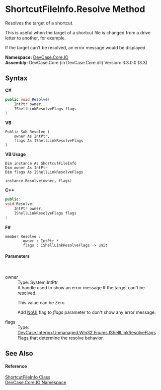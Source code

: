 # ShortcutFileInfo.Resolve Method 
 

Resolves the target of a shortcut. 

 This is useful when the target of a shortcut file is changed from a drive letter to another, for example. 

 If the target can't be resolved, an error message would be displayed.

**Namespace:**&nbsp;<a href="N_DevCase_Core_IO">DevCase.Core.IO</a><br />**Assembly:**&nbsp;DevCase.Core (in DevCase.Core.dll) Version: 3.3.0.0 (3.3)

## Syntax

**C#**<br />
``` C#
public void Resolve(
	IntPtr owner,
	IShellLinkResolveFlags flags
)
```

**VB**<br />
``` VB
Public Sub Resolve ( 
	owner As IntPtr,
	flags As IShellLinkResolveFlags
)
```

**VB Usage**<br />
``` VB Usage
Dim instance As ShortcutFileInfo
Dim owner As IntPtr
Dim flags As IShellLinkResolveFlags

instance.Resolve(owner, flags)
```

**C++**<br />
``` C++
public:
void Resolve(
	IntPtr owner, 
	IShellLinkResolveFlags flags
)
```

**F#**<br />
``` F#
member Resolve : 
        owner : IntPtr * 
        flags : IShellLinkResolveFlags -> unit 

```


#### Parameters
&nbsp;<dl><dt>owner</dt><dd>Type: System.IntPtr<br />A handle used to show an error message If the target can't be resolved. 

 This value can be Zero

 Add <a href="T_DevCase_Interop_Unmanaged_Win32_Enums_IShellLinkResolveFlags">NoUI</a> flag to *flags* parameter to don't show any error message.</dd><dt>flags</dt><dd>Type: <a href="T_DevCase_Interop_Unmanaged_Win32_Enums_IShellLinkResolveFlags">DevCase.Interop.Unmanaged.Win32.Enums.IShellLinkResolveFlags</a><br />Flags that determine the resolve behavior.</dd></dl>

## See Also


#### Reference
<a href="T_DevCase_Core_IO_ShortcutFileInfo">ShortcutFileInfo Class</a><br /><a href="N_DevCase_Core_IO">DevCase.Core.IO Namespace</a><br />
